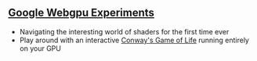 ## [Google Webgpu Experiments](https://danielmarkjones.com/blogs/webgpu)
* Navigating the interesting world of shaders for the first time ever
* Play around with an interactive [Conway's Game of Life](https://danielmarkjones.com/blogs/webgpu) running entirely on your GPU